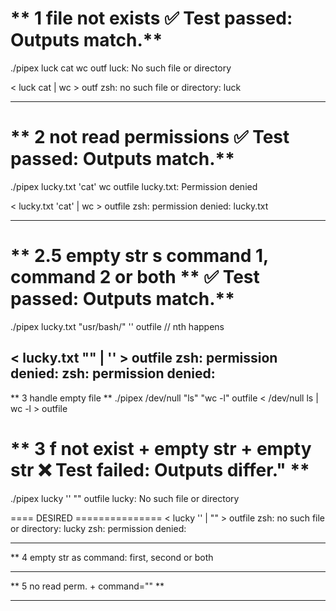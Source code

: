 ** 1 file not exists  ✅ Test passed: Outputs match.**
======================================================

./pipex luck cat wc outf
luck: No such file or directory

 < luck cat | wc > outf
zsh: no such file or directory: luck

--------------------------------

** 2 not read permissions ✅ Test passed: Outputs match.**
===========================================================

./pipex lucky.txt 'cat' wc outfile
lucky.txt: Permission denied

< lucky.txt 'cat' | wc > outfile
zsh: permission denied: lucky.txt

-----------------------------------

** 2.5 empty str s command 1, command 2 or both ** ✅ Test passed: Outputs match.**
===================================================

./pipex lucky.txt "usr/bash/" '' outfile // nth happens

< lucky.txt "" | '' > outfile
zsh: permission denied: 
zsh: permission denied: 
---------------------------------------------------

** 3 handle empty file **
./pipex /dev/null "ls" "wc -l" outfile
< /dev/null ls | wc -l > outfile





 



** 3 f not exist + empty str + empty str ❌ Test failed: Outputs differ." **
==============================================================================

./pipex lucky '' "" outfile
lucky: No such file or directory

==== DESIRED ===============
< lucky '' | "" > outfile
zsh: no such file or directory: lucky
zsh: permission denied: 

------------------------------------
** 4 empty str as command: first, second or both 


-----------------------------------------------

** 5 no read perm. + command="" **


-------------------------------